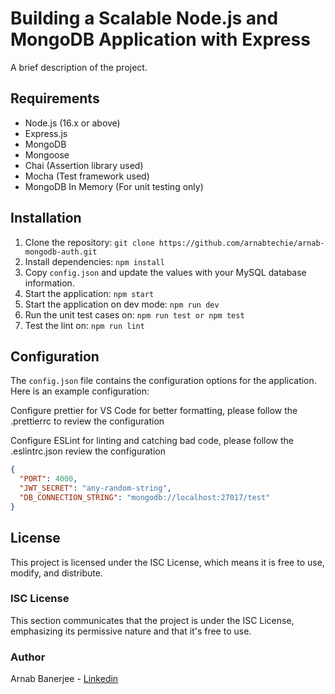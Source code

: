 # Building a Scalable Node.js and MongoDB Application with Express

A brief description of the project.

## Requirements

- Node.js (16.x or above)
- Express.js
- MongoDB
- Mongoose
- Chai (Assertion library used)
- Mocha (Test framework used)
- MongoDB In Memory (For unit testing only)

## Installation

1. Clone the repository: `git clone https://github.com/arnabtechie/arnab-mongodb-auth.git`
2. Install dependencies: `npm install`
3. Copy `config.json` and update the values with your MySQL database information.
4. Start the application: `npm start`
5. Start the application on dev mode: `npm run dev`
6. Run the unit test cases on: `npm run test or npm test`
7. Test the lint on: `npm run lint`

## Configuration

The `config.json` file contains the configuration options for the application. Here is an example configuration:

Configure prettier for VS Code for better formatting, please follow the .prettierrc to review the configuration

Configure ESLint for linting and catching bad code, please follow the .eslintrc.json review the configuration

```json
{
  "PORT": 4000,
  "JWT_SECRET": "any-random-string",
  "DB_CONNECTION_STRING": "mongodb://localhost:27017/test"
}
```

## License

This project is licensed under the ISC License, which means it is free to use, modify, and distribute.

### ISC License

This section communicates that the project is under the ISC License, emphasizing its permissive nature and that it's free to use.

### Author

Arnab Banerjee - [Linkedin](https://www.linkedin.com/in/arnab-banerjee-208067164/)
